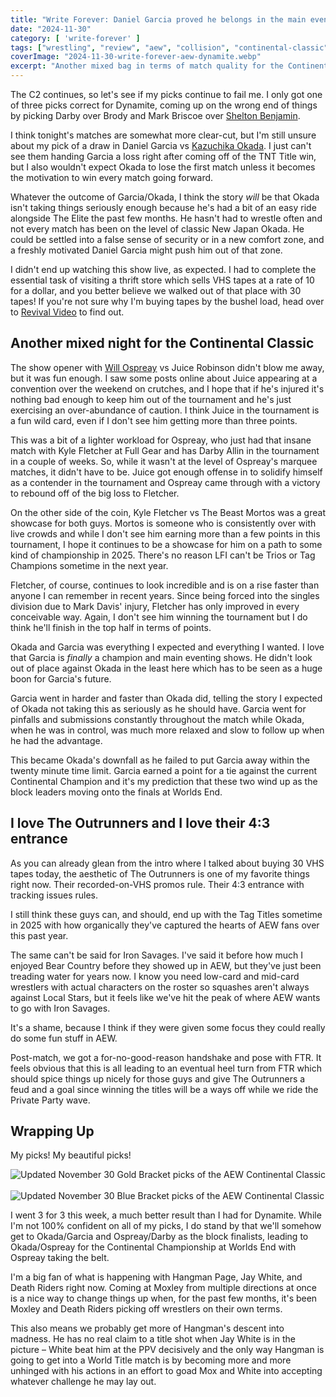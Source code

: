 ```yaml
---
title: "Write Forever: Daniel Garcia proved he belongs in the main event on AEW Collision for November 30"
date: "2024-11-30"
category: [ 'write-forever' ]
tags: ["wrestling", "review", "aew", "collision", "continental-classic", "continental-classic-2024"]
coverImage: "2024-11-30-write-forever-aew-dynamite.webp"
excerpt: "Another mixed bag in terms of match quality for the Continental Classic on AEW Collision, but hey – I went 3 for 3 with my picks!"
---
```


The C2 continues, so let's see if my picks continue to fail me. I only got one of three picks correct for Dynamite, coming up on the wrong end of things by picking Darby over Brody and Mark Briscoe over [Shelton Benjamin](/posts/2024-11-13-write-forever-aew-dynamite).

I think tonight's matches are somewhat more clear-cut, but I'm still unsure about my pick of a draw in Daniel Garcia vs [Kazuchika Okada](/posts/2018-07-12-how-i-learned-to-love-pro-wrestling-again). I just can't see them handing Garcia a loss right after coming off of the TNT Title win, but I also wouldn't expect Okada to lose the first match unless it becomes the motivation to win every match going forward.

Whatever the outcome of Garcia/Okada, I think the story _will_ be that Okada isn't taking things seriously enough because he's had a bit of an easy ride alongside The Elite the past few months. He hasn't had to wrestle often and not every match has been on the level of classic New Japan Okada. He could be settled into a false sense of security or in a new comfort zone, and a freshly motivated Daniel Garcia might push him out of that zone.

I didn't end up watching this show live, as expected. I had to complete the essential task of visiting a thrift store which sells VHS tapes at a rate of 10 for a dollar, and you better believe we walked out of that place with 30 tapes! If you're not sure why I'm buying tapes by the bushel load, head over to [Revival Video](https://www.revival.video) to find out.

## Another mixed night for the Continental Classic

The show opener with [Will Ospreay](/posts/2024-03-27-write-forever-aew-dynamite) vs Juice Robinson didn't blow me away, but it was fun enough. I saw some posts online about Juice appearing at a convention over the weekend on crutches, and I hope that if he's injured it's nothing bad enough to keep him out of the tournament and he's just exercising an over-abundance of caution. I think Juice in the tournament is a fun wild card, even if I don't see him getting more than three points.

This was a bit of a lighter workload for Ospreay, who just had that insane match with Kyle Fletcher at Full Gear and has Darby Allin in the tournament in a couple of weeks. So, while it wasn't at the level of Ospreay's marquee matches, it didn't have to be. Juice got enough offense in to solidify himself as a contender in the tournament and Ospreay came through with a victory to rebound off of the big loss to Fletcher.

On the other side of the coin, Kyle Fletcher vs The Beast Mortos was a great showcase for both guys. Mortos is someone who is consistently over with live crowds and while I don't see him earning more than a few points in this tournament, I hope it continues to be a showcase for him on a path to some kind of championship in 2025. There's no reason LFI can't be Trios or Tag Champions sometime in the next year.

Fletcher, of course, continues to look incredible and is on a rise faster than anyone I can remember in recent years. Since being forced into the singles division due to Mark Davis' injury, Fletcher has only improved in every conceivable way. Again, I don't see him winning the tournament but I do think he'll finish in the top half in terms of points.

Okada and Garcia was everything I expected and everything I wanted. I love that Garcia is _finally_ a champion and main eventing shows. He didn't look out of place against Okada in the least here which has to be seen as a huge boon for Garcia's future.

Garcia went in harder and faster than Okada did, telling the story I expected of Okada not taking this as seriously as he should have. Garcia went for pinfalls and submissions constantly throughout the match while Okada, when he was in control, was much more relaxed and slow to follow up when he had the advantage.

This became Okada's downfall as he failed to put Garcia away within the twenty minute time limit. Garcia earned a point for a tie against the current Continental Champion and it's my prediction that these two wind up as the block leaders moving onto the finals at Worlds End.

## I love The Outrunners and I love their 4:3 entrance

As you can already glean from the intro where I talked about buying 30 VHS tapes today, the aesthetic of The Outrunners is one of my favorite things right now. Their recorded-on-VHS promos rule. Their 4:3 entrance with tracking issues rules.

I still think these guys can, and should, end up with the Tag Titles sometime in 2025 with how organically they've captured the hearts of AEW fans over this past year.

The same can't be said for Iron Savages. I've said it before how much I enjoyed Bear Country before they showed up in AEW, but they've just been treading water for years now. I know you need low-card and mid-card wrestlers with actual characters on the roster so squashes aren't always against Local Stars, but it feels like we've hit the peak of where AEW wants to go with Iron Savages.

It's a shame, because I think if they were given some focus they could really do some fun stuff in AEW.

Post-match, we got a for-no-good-reason handshake and pose with FTR. It feels obvious that this is all leading to an eventual heel turn from FTR which should spice things up nicely for those guys and give The Outrunners a feud and a goal since winning the titles will be a ways off while we ride the Private Party wave.

## Wrapping Up

My picks! My beautiful picks!

<img src="/images/c2-gold-11-30.webp" alt="Updated November 30 Gold Bracket picks of the AEW Continental Classic" title="AEW Continental Classic Gold Bracket" className="align-center-image">
&nbsp;
<img src="/images/c2-blue-11-30.webp" alt="Updated November 30 Blue Bracket picks of the AEW Continental Classic" title="AEW Continental Classic Blue Bracket" className="align-center-image">

I went 3 for 3 this week, a much better result than I had for Dynamite. While I'm not 100% confident on all of my picks, I do stand by that we'll somehow get to Okada/Garcia and Ospreay/Darby as the block finalists, leading to Okada/Ospreay for the Continental Championship at Worlds End with Ospreay taking the belt.

I'm a big fan of what is happening with Hangman Page, Jay White, and Death Riders right now. Coming at Moxley from multiple directions at once is a nice way to change things up when, for the past few months, it's been Moxley and Death Riders picking off wrestlers on their own terms.

This also means we probably get more of Hangman's descent into madness. He has no real claim to a title shot when Jay White is in the picture – White beat him at the PPV decisively and the only way Hangman is going to get into a World Title match is by becoming more and more unhinged with his actions in an effort to goad Mox and White into accepting whatever challenge he may lay out.

